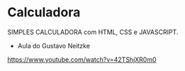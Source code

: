 # Calculadora
 
 SIMPLES CALCULADORA com HTML, CSS e JAVASCRIPT.

- Aula do Gustavo Neitzke

<https://www.youtube.com/watch?v=42TShjXR0m0>
